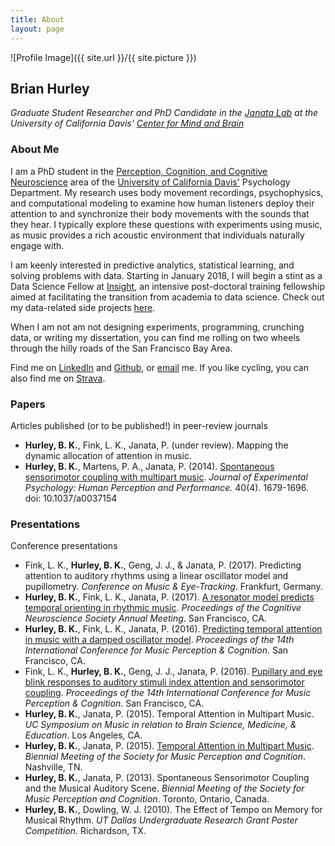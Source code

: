```yaml
---
title: About
layout: page
---
```

![Profile Image]({{ site.url }}/{{ site.picture }})

## Brian Hurley
*Graduate Student Researcher and PhD Candidate in the [Janata Lab](https://atonal.ucdavis.edu) at the University of California Davis' [Center for Mind and Brain](http://mindbrain.ucdavis.edu)*

### About Me
I am a PhD student in the [Perception, Cognition, and Cognitive Neuroscience](http://psychology.ucdavis.edu/graduate/graduate-program/areas-of-specialization/perception-cognition-and-cognitive-neuroscience) area of the [University of California Davis'](https://www.ucdavis.edu/) Psychology Department. My research uses body movement recordings, psychophysics, and computational modeling to examine how human listeners deploy their attention to and synchronize their body movements with the sounds that they hear. I typically explore these questions with experiments using music, as music provides a rich acoustic environment that individuals naturally engage with.

I am keenly interested in predictive analytics, statistical learning, and solving problems with data. Starting in January 2018, I will begin a stint as a Data Science Fellow at [Insight](http://insightdatascience.com), an intensive post-doctoral training fellowship aimed at facilitating the transition from academia to data science. Check out my data-related side projects [here](https://bkhurley.github.io/projects/). 

When I am not am not designing experiments, programming, crunching data, or writing my dissertation, you can find me rolling on two wheels through the hilly roads of the San Francisco Bay Area.

Find me on [LinkedIn](https://linkedin.com/in/bkhurley/) and [Github](https://github.com/bkhurley), or [email](mailto:hurley.brian@gmail.com) me. If you like cycling, you can also find me on [Strava](https://www.strava.com/athletes/4699116).

### Papers
Articles published (or to be published!) in peer-review journals
- **Hurley, B. K.**, Fink, L. K., Janata, P. (under review). Mapping the dynamic allocation of attention in music.
- **Hurley, B. K.**, Martens, P. A., Janata, P. (2014). [Spontaneous sensorimotor coupling with multipart music](/assets/HurleyMartensJanata_2014_JEPHPP.pdf). *Journal of Experimental Psychology: Human Perception and Performance.* 40(4). 1679-1696. doi: 10.1037/a0037154

### Presentations
Conference presentations
- Fink, L. K., **Hurley, B. K.**, Geng, J. J., & Janata, P. (2017). Predicting attention to auditory rhythms using a linear oscillator model and pupillometry. *Conference on Music & Eye-Tracking*. Frankfurt, Germany.
- **Hurley, B. K.**, Fink, L. K., Janata, P. (2017). [A resonator model predicts temporal orienting in rhythmic music](/assets/hurley_cns2017_poster.pdf). *Proceedings of the Cognitive Neuroscience Society Annual Meeting*. San Francisco, CA.
- **Hurley, B. K.**, Fink, L. K., Janata, P. (2016). [Predicting temporal attention in music with a damped oscillator model](/assets/HurleyFinkJanata_ICMPC2016_poster.pdf). *Proceedings of the 14th International Conference for Music Perception & Cognition*. San Francisco, CA.
- Fink, L. K., **Hurley, B. K.**, Geng, J. J., Janata, P. (2016). [Pupillary and eye blink responses to auditory stimuli index attention and sensorimotor coupling](/assets/ICMPC14_poster_FinkL.pdf). *Proceedings of the 14th International Conference for Music Perception & Cognition*. San Francisco, CA.
- **Hurley, B. K.**, Janata, P. (2015). Temporal Attention in Multipart Music. *UC Symposium on Music in relation to Brain Science, Medicine, & Education*. Los Angeles, CA.
- **Hurley, B. K.**, Janata, P. (2015). [Temporal Attention in Multipart Music](/assets/HurleyJanata_SMPC2015.pdf). *Biennial Meeting of the Society for Music Perception and Cognition*. Nashville, TN.
- **Hurley, B. K.**, Janata, P. (2013). Spontaneous Sensorimotor Coupling and the Musical Auditory Scene. *Biennial Meeting of the Society for Music Perception and Cognition*. Toronto, Ontario, Canada.
- **Hurley, B. K.**, Dowling, W. J. (2010). The Effect of Tempo on Memory for Musical Rhythm. *UT Dallas Undergraduate Research Grant Poster Competition*. Richardson, TX.
